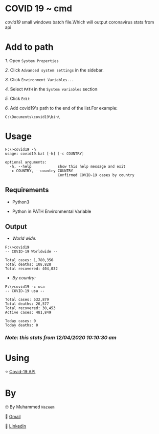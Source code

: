 # COVID 19 ~ cmd

*covid19* small windows batch file.Which will output coronavirus stats from api

# Add to path

*1.* Open ```System Properties```

*2.* Click ```Advanced system settings``` in the sidebar.

*3.*  Click ```Environment Variables...```

*4.* Select ```PATH``` in the ```System variables``` section

*5.* Click ```Edit```

*6.* Add covid19's path to the end of the list.For example:

```
C:\Documents\covid19\bin\
```

# Usage

```
F:\>covid19 -h
usage: covid19.bat [-h] [-c COUNTRY]

optional arguments:
  -h, --help            show this help message and exit
  -c COUNTRY, --country COUNTRY
                        Confirmed COVID-19 cases by country
```
## Requirements

* Python3

* Python in PATH Environmental Variable 

## Output
* *World wide:*
```
F:\>covid19
-- COVID-19 Worldwide --

Total cases: 1,780,356
Total deaths: 108,828
Total recovered: 404,032
```

* *By country:*

```
F:\>covid19 -c usa
-- COVID-19 usa --

Total cases: 532,879
Total deaths: 20,577
Total recovered: 30,453
Active cases: 481,849

Today cases: 0
Today deaths: 0
```

### *Note: this stats from 12/04/2020 10:10:30 am*

# Using

⭐ [Covid-19 API](https://coronavirus-19-api.herokuapp.com/all)



# By


🙄 By Muhammed `Nazeem`

📧 [Gmail](mailto:nazeemnob17@gmail.com)

👔 [Linkedin](https://www.linkedin.com/in/muhammad-nazeem-5ab092180/)
